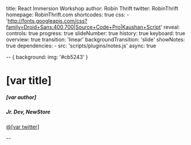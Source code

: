 title: React Immersion Workshop
author: Robin Thrift
twitter: RobinThrift
homepage: RobinThrift.com
shortcodes: true
css:
    - 'http://fonts.googleapis.com/css?family=Droid+Sans:400,700|Source+Code+Pro|Kaushan+Script'
reveal:
    controls: true
    progress: true
    slideNumber: true
    history: true
    keyboard: true
    overview: true
    transition: 'linear'
    backgroundTransition: 'slide'
    showNotes: true
    dependencies:
        - src: 'scripts/plugins/notes.js'
          async: true

-- {
    background: 
        img: '#cb5243'
}

# [var title]

<div class="author-info">
    <h5>[var author]</h5>
    <h5>Jr. Dev, NewStore</h5>
    <a href="http://twitter.com/[var twitter]">@[var twitter]</a>
</div>

--

